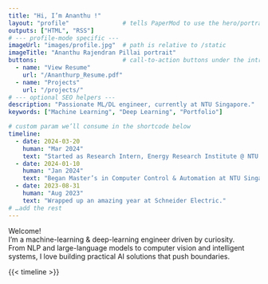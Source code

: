 ```yaml
---
title: "Hi, I’m Ananthu !"
layout: "profile"               # tells PaperMod to use the hero/portrait layout
outputs: ["HTML", "RSS"] 
# --- profile-mode specific ---
imageUrl: "images/profile.jpg"  # path is relative to /static
imageTitle: "Ananthu Rajendran Pillai portrait"
buttons:                        # call-to-action buttons under the intro text
  - name: "View Resume"
    url: "/Ananthurp_Resume.pdf"
  - name: "Projects"
    url: "/projects/"
# --- optional SEO helpers ---
description: "Passionate ML/DL engineer, currently at NTU Singapore."
keywords: ["Machine Learning", "Deep Learning", "Portfolio"]

# custom param we’ll consume in the shortcode below
timeline:
  - date: 2024-03-20
    human: "Mar 2024"
    text: "Started as Research Intern, Energy Research Institute @ NTU."
  - date: 2024-01-10
    human: "Jan 2024"
    text: "Began Master’s in Computer Control & Automation at NTU Singapore."
  - date: 2023-08-31
    human: "Aug 2023"
    text: "Wrapped up an amazing year at Schneider Electric."
# …add the rest
---
```

Welcome!  
I’m a machine-learning & deep-learning engineer driven by curiosity.  
From NLP and large-language models to computer vision and intelligent
systems, I love building practical AI solutions that push boundaries.

{{< timeline >}}

